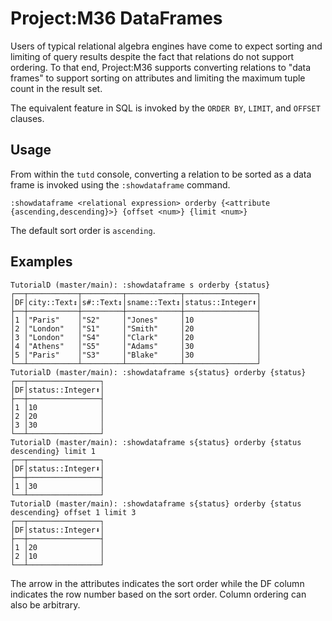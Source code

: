 # Project:M36 DataFrames

Users of typical relational algebra engines have come to expect sorting and limiting of query results despite the fact that relations do not support ordering. To that end, Project:M36 supports converting relations to "data frames" to support sorting on attributes and limiting the maximum tuple count in the result set.

The equivalent feature in SQL is invoked by the `ORDER BY`, `LIMIT`, and `OFFSET` clauses.

## Usage

From within the `tutd` console, converting a relation to be sorted as a data frame is invoked using the `:showdataframe` command.

```
:showdataframe <relational expression> orderby {<attribute {ascending,descending}>} {offset <num>} {limit <num>}
```

The default sort order is `ascending`.

## Examples

```
TutorialD (master/main): :showdataframe s orderby {status}
┌──┬───────────┬─────────┬────────────┬────────────────┐
│DF│city::Text↕│s#::Text↕│sname::Text↕│status::Integer⬆│
├──┼───────────┼─────────┼────────────┼────────────────┤
│1 │"Paris"    │"S2"     │"Jones"     │10              │
│2 │"London"   │"S1"     │"Smith"     │20              │
│3 │"London"   │"S4"     │"Clark"     │20              │
│4 │"Athens"   │"S5"     │"Adams"     │30              │
│5 │"Paris"    │"S3"     │"Blake"     │30              │
└──┴───────────┴─────────┴────────────┴────────────────┘
TutorialD (master/main): :showdataframe s{status} orderby {status}
┌──┬────────────────┐
│DF│status::Integer⬆│
├──┼────────────────┤
│1 │10              │
│2 │20              │
│3 │30              │
└──┴────────────────┘
TutorialD (master/main): :showdataframe s{status} orderby {status descending} limit 1
┌──┬────────────────┐
│DF│status::Integer⬇│
├──┼────────────────┤
│1 │30              │
└──┴────────────────┘
TutorialD (master/main): :showdataframe s{status} orderby {status descending} offset 1 limit 3
┌──┬────────────────┐
│DF│status::Integer⬇│
├──┼────────────────┤
│1 │20              │
│2 │10              │
└──┴────────────────┘

```
The arrow in the attributes indicates the sort order while the DF column indicates the row number based on the sort order. Column ordering can also be arbitrary.